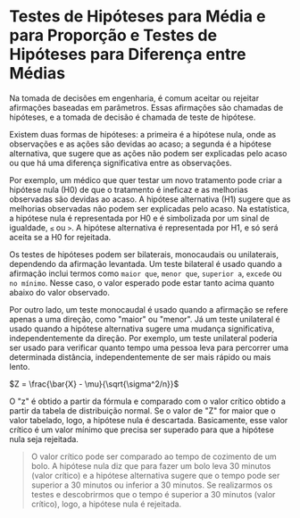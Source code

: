 # Testes de Hipóteses para Média e para Proporção e Testes de Hipóteses para Diferença entre Médias

Na tomada de decisões em engenharia, é comum aceitar ou rejeitar afirmações baseadas em parâmetros. Essas afirmações são chamadas de hipóteses, e a tomada de decisão é chamada de teste de hipótese.

Existem duas formas de hipóteses: a primeira é a hipótese nula, onde as observações e as ações são devidas ao acaso; a segunda é a hipótese alternativa, que sugere que as ações não podem ser explicadas pelo acaso ou que há uma diferença significativa entre as observações.

Por exemplo, um médico que quer testar um novo tratamento pode criar a hipótese nula (H0) de que o tratamento é ineficaz e as melhorias observadas são devidas ao acaso. A hipótese alternativa (H1) sugere que as melhorias observadas não podem ser explicadas pelo acaso. Na estatística, a hipótese nula é representada por H0 e é simbolizada por um sinal de igualdade, `≤` ou `>`. A hipótese alternativa é representada por H1, e só será aceita se a H0 for rejeitada.

Os testes de hipóteses podem ser bilaterais, monocaudais ou unilaterais, dependendo da afirmação levantada. Um teste bilateral é usado quando a afirmação inclui termos como `maior que`, `menor que`, `superior a`, `excede` ou `no mínimo`. Nesse caso, o valor esperado pode estar tanto acima quanto abaixo do valor observado.

Por outro lado, um teste monocaudal é usado quando a afirmação se refere apenas a uma direção, como "maior" ou "menor". Já um teste unilateral é usado quando a hipótese alternativa sugere uma mudança significativa, independentemente da direção. Por exemplo, um teste unilateral poderia ser usado para verificar quanto tempo uma pessoa leva para percorrer uma determinada distância, independentemente de ser mais rápido ou mais lento.

$Z = \frac{\bar{X} - \mu}{\sqrt{\sigma^2/n}}$

O "z" é obtido a partir da fórmula e comparado com o valor crítico obtido a partir da tabela de distribuição normal. Se o valor de "Z" for maior que o valor tabelado, logo, a hipótese nula é descartada. Basicamente, esse valor crítico é um valor mínimo que precisa ser superado para que a hipótese nula seja rejeitada.

> O valor crítico pode ser comparado ao tempo de cozimento de um bolo. A hipótese nula diz que para fazer um bolo leva 30 minutos (valor crítico) e a hipótese alternativa sugere que o tempo pode ser superior a 30 minutos ou inferior a 30 minutos. Se realizarmos os testes e descobrirmos que o tempo é superior a 30 minutos (valor crítico), logo, a hipótese nula é rejeitada.
